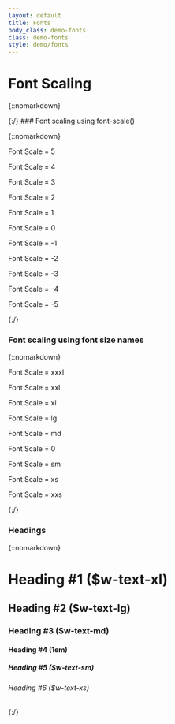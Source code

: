 ```yaml
---
layout: default
title: Fonts
body_class: demo-fonts
class: demo-fonts
style: demo/fonts
---
```

# Font Scaling

{::nomarkdown}
<div class="w-divider wo-thin"></div>
{:/}
### Font scaling using font-scale()

{::nomarkdown}
<p data-font-scale=5>Font Scale = 5</p>
<p data-font-scale=4>Font Scale = 4</p>
<p data-font-scale=3>Font Scale = 3</p>
<p data-font-scale=2>Font Scale = 2</p>
<p data-font-scale=1>Font Scale = 1</p>
<p data-font-scale=0>Font Scale = 0</p>
<p data-font-scale=-1>Font Scale = -1</p>
<p data-font-scale=-2>Font Scale = -2</p>
<p data-font-scale=-3>Font Scale = -3</p>
<p data-font-scale=-4>Font Scale = -4</p>
<p data-font-scale=-5>Font Scale = -5</p>
<div class="w-divider"></div>
{:/}

### Font scaling using font size names
{::nomarkdown}
<p data-font-scale=xxxl>Font Scale = xxxl</p>
<p data-font-scale=xxl>Font Scale = xxl</p>
<p data-font-scale=xl>Font Scale = xl</p>
<p data-font-scale=lg>Font Scale = lg</p>
<p data-font-scale=md>Font Scale = md</p>
<p data-font-scale=0>Font Scale = 0</p>
<p data-font-scale=sm>Font Scale = sm</p>
<p data-font-scale=xs>Font Scale = xs</p>
<p data-font-scale=xxs>Font Scale = xxs</p>
<div class="w-divider"></div>
{:/}

### Headings
{::nomarkdown}
<h1>Heading #1 ($w-text-xl)</h1>
<h2>Heading #2 ($w-text-lg)</h2>
<h3>Heading #3 ($w-text-md)</h3>
<h4>Heading #4 (1em)</h4>
<h5>Heading #5 ($w-text-sm)</h5>
<h6>Heading #6 ($w-text-xs)</h6>
{:/}
